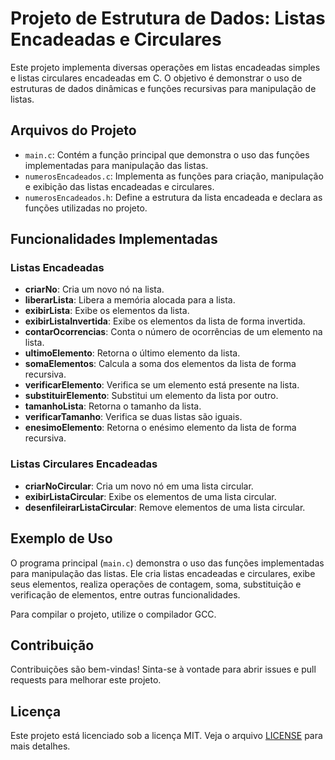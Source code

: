 # Projeto de Estrutura de Dados: Listas Encadeadas e Circulares

Este projeto implementa diversas operações em listas encadeadas simples e listas circulares encadeadas em C. O objetivo é demonstrar o uso de estruturas de dados dinâmicas e funções recursivas para manipulação de listas.

## Arquivos do Projeto

- `main.c`: Contém a função principal que demonstra o uso das funções implementadas para manipulação das listas.
- `numerosEncadeados.c`: Implementa as funções para criação, manipulação e exibição das listas encadeadas e circulares.
- `numerosEncadeados.h`: Define a estrutura da lista encadeada e declara as funções utilizadas no projeto.

## Funcionalidades Implementadas

### Listas Encadeadas

- **criarNo**: Cria um novo nó na lista.
- **liberarLista**: Libera a memória alocada para a lista.
- **exibirLista**: Exibe os elementos da lista.
- **exibirListaInvertida**: Exibe os elementos da lista de forma invertida.
- **contarOcorrencias**: Conta o número de ocorrências de um elemento na lista.
- **ultimoElemento**: Retorna o último elemento da lista.
- **somaElementos**: Calcula a soma dos elementos da lista de forma recursiva.
- **verificarElemento**: Verifica se um elemento está presente na lista.
- **substituirElemento**: Substitui um elemento da lista por outro.
- **tamanhoLista**: Retorna o tamanho da lista.
- **verificarTamanho**: Verifica se duas listas são iguais.
- **enesimoElemento**: Retorna o enésimo elemento da lista de forma recursiva.

### Listas Circulares Encadeadas

- **criarNoCircular**: Cria um novo nó em uma lista circular.
- **exibirListaCircular**: Exibe os elementos de uma lista circular.
- **desenfileirarListaCircular**: Remove elementos de uma lista circular.

## Exemplo de Uso

O programa principal (`main.c`) demonstra o uso das funções implementadas para manipulação das listas. Ele cria listas encadeadas e circulares, exibe seus elementos, realiza operações de contagem, soma, substituição e verificação de elementos, entre outras funcionalidades.

Para compilar o projeto, utilize o compilador GCC.

## Contribuição

Contribuições são bem-vindas! Sinta-se à vontade para abrir issues e pull requests para melhorar este projeto.

## Licença

Este projeto está licenciado sob a licença MIT. Veja o arquivo [LICENSE](LICENSE) para mais detalhes.